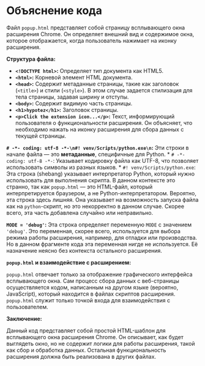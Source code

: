 # Объяснение кода

Файл `popup.html` представляет собой страницу всплывающего окна расширения Chrome. Он определяет внешний вид и содержимое окна, которое отображается, когда пользователь нажимает на иконку расширения.

**Структура файла:**

* **`<!DOCTYPE html>`:**  Определяет тип документа как HTML5.
* **`<html>`:** Корневой элемент HTML документа.
* **`<head>`:** Содержит метаданные страницы, такие как заголовок (`<title>`) и стили (`<style>`). В этом случае задается стилизация для тела страницы, задавая ширину и отступы.
* **`<body>`:** Содержит видимую часть страницы.
* **`<h1>hypotez</h1>`:** Заголовок страницы.
* **`<p>Click the extension icon...</p>`:**  Текст, информирующий пользователя о функциональности расширения. Он объясняет, что необходимо нажать на иконку расширения для сбора данных с текущей страницы.

**`# -*- coding: utf-8 -*-\n#! venv/Scripts/python.exe\n`:** Эти строки в начале файла — это **метаданные**, специфичные для Python.
    * `# -*- coding: utf-8 -*-`:  Указывает кодировку файла как UTF-8, что позволяет использовать символы из разных языков.
    * `#! venv/Scripts/python.exe`:  Эта строка (shebang) указывает интерпретатор Python, который нужно использовать для выполнения скрипта.  В данном контексте это странно, так как  `popup.html` — это HTML-файл, который интерпретируется браузером, а не Python-интерпретатором.  Вероятно, эта строка здесь лишняя.  Она указывает на возможность запуска файла как на `python`-скрипт, но это некорректно в данном случае.  Скорее всего, эта часть добавлена случайно или неправильно.

**`MODE = 'debug'`:** Эта строка определяет переменную `MODE` с значением `'debug'`. Это переменная, скорее всего, используется для выбора режима работы расширения, например, для отладки или производства.  Но в данном фрагменте кода эта переменная нигде не используется.  Её назначение неясно без контекста остального расширения.

**`popup.html` и взаимодействие с расширением:**

`popup.html` отвечает только за отображение графического интерфейса всплывающего окна.  Сам процесс сбора данных с веб-страницы осуществляется кодом, написанным на другом языке (вероятно, JavaScript), который находится в файлах скриптов расширения.  `popup.html` служит только точкой входа для взаимодействия с пользователем.

**Заключение:**

Данный код представляет собой простой HTML-шаблон для всплывающего окна расширения Chrome.  Он описывает, как будет выглядеть окно, но не содержит логики для работы расширения, такой как сбор и обработка данных.  Остальная функциональность расширения должна быть реализована в других файлах.